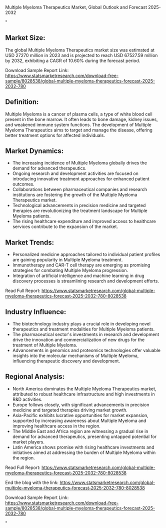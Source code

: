 Multiple Myeloma Therapeutics Market, Global Outlook and Forecast 2025-2032

"<html>
<h2>Market Size:</h2>
<p>The global Multiple Myeloma Therapeutics market size was estimated at USD 27270 million in 2023 and is projected to reach USD 67527.59 million by 2032, exhibiting a CAGR of 10.60% during the forecast period.</p>
<p>Download Sample Report Link: <a href='https://www.statsmarketresearch.com/download-free-sample/8028538/global-multiple-myeloma-therapeutics-forecast-2025-2032-780'>https://www.statsmarketresearch.com/download-free-sample/8028538/global-multiple-myeloma-therapeutics-forecast-2025-2032-780</a></p>

<h2>Definition:</h2>
<p>Multiple Myeloma is a cancer of plasma cells, a type of white blood cell present in the bone marrow. It often leads to bone damage, kidney issues, and weakened immune system functions. The development of Multiple Myeloma Therapeutics aims to target and manage the disease, offering better treatment options for affected individuals.</p>

<h2>Market Dynamics:</h2>
<ul>
<li>The increasing incidence of Multiple Myeloma globally drives the demand for advanced therapeutics.</li>
<li>Ongoing research and development activities are focused on introducing innovative treatment approaches for enhanced patient outcomes.</li>
<li>Collaborations between pharmaceutical companies and research institutions are fostering the growth of the Multiple Myeloma Therapeutics market.</li>
<li>Technological advancements in precision medicine and targeted therapies are revolutionizing the treatment landscape for Multiple Myeloma patients.</li>
<li>The rising healthcare expenditure and improved access to healthcare services contribute to the expansion of the market.</li>
</ul>

<h2>Market Trends:</h2>
<ul>
<li>Personalized medicine approaches tailored to individual patient profiles are gaining popularity in Multiple Myeloma treatment.</li>
<li>Immunotherapy and CAR-T cell therapy are emerging as promising strategies for combating Multiple Myeloma progression.</li>
<li>Integration of artificial intelligence and machine learning in drug discovery processes is streamlining research and development efforts.</li>
</ul>
<p>Read Full Report: <a href='https://www.statsmarketresearch.com/global-multiple-myeloma-therapeutics-forecast-2025-2032-780-8028538'>https://www.statsmarketresearch.com/global-multiple-myeloma-therapeutics-forecast-2025-2032-780-8028538</a></p>

<h2>Industry Influence:</h2>
<ul>
<li>The biotechnology industry plays a crucial role in developing novel therapeutics and treatment modalities for Multiple Myeloma patients.</li>
<li>The pharmaceutical sector's investments in research and development drive the innovation and commercialization of new drugs for the treatment of Multiple Myeloma.</li>
<li>Advancements in genomics and proteomics technologies offer valuable insights into the molecular mechanisms of Multiple Myeloma, influencing therapeutic discovery and development.</li>
</ul>

<h2>Regional Analysis:</h2>
<ul>
<li>North America dominates the Multiple Myeloma Therapeutics market, attributed to robust healthcare infrastructure and high investments in R&D activities.</li>
<li>Europe follows closely, with significant advancements in precision medicine and targeted therapies driving market growth.</li>
<li>Asia-Pacific exhibits lucrative opportunities for market expansion, supported by increasing awareness about Multiple Myeloma and improving healthcare access in the region.</li>
<li>The Middle East and Africa region are witnessing a gradual rise in demand for advanced therapeutics, presenting untapped potential for market players.</li>
<li>Latin America shows promise with rising healthcare investments and initiatives aimed at addressing the burden of Multiple Myeloma within the region.</li>
</ul>
<p>Read Full Report: <a href='https://www.statsmarketresearch.com/global-multiple-myeloma-therapeutics-forecast-2025-2032-780-8028538'>https://www.statsmarketresearch.com/global-multiple-myeloma-therapeutics-forecast-2025-2032-780-8028538</a></p>

<p>End the blog with the link: <a href='https://www.statsmarketresearch.com/global-multiple-myeloma-therapeutics-forecast-2025-2032-780-8028538'>https://www.statsmarketresearch.com/global-multiple-myeloma-therapeutics-forecast-2025-2032-780-8028538</a></p>
<p>Download Sample Report Link: <a href='https://www.statsmarketresearch.com/download-free-sample/8028538/global-multiple-myeloma-therapeutics-forecast-2025-2032-780'>https://www.statsmarketresearch.com/download-free-sample/8028538/global-multiple-myeloma-therapeutics-forecast-2025-2032-780</a></p>
</html>"
